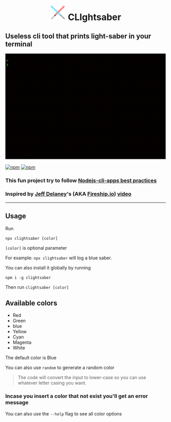 # <center> <img alt=lightsabers src="./.github/lightsabers.png" width="50" height="50"> CLIghtsaber </center>

## Useless cli tool that prints light-saber in your terminal

![Demo animation](https://github.com/or-yam/clightsaber/raw/main/.github/demo-animation.gif)

[![npm](https://img.shields.io/npm/v/clightsaber?logo=npm&label=version)](https://www.npmjs.com/package/clightsaber)
[![npm](https://img.shields.io/npm/dw/clightsaber?label=npm)](https://www.npmjs.com/package/clightsaber)

### This fun project try to follow [Nodejs-cli-apps best practices](https://github.com/lirantal/nodejs-cli-apps-best-practices)

### Inspired by [Jeff Delaney](https://github.com/codediodeio)'s (AKA [Fireship.io](https://www.youtube.com/channel/UCsBjURrPoezykLs9EqgamOA)) [video](https://youtu.be/_oHByo8tiEY)

---

## Usage

Run

```shell
npx clightsaber [color]
```

`[color]` is optional parameter

For example: `npx clightsaber` will log a blue saber.

You can also install it globally by running

```shell
npm i -g clightsaber
```

Then run `clightsaber [color]`

## Available colors

- Red
- Green
- blue
- Yellow
- Cyan
- Magenta
- White

The default color is Blue

You can also use `random` to generate a random color

> The code will convert the input to lower-case so you can use whatever letter casing you want.

### Incase you insert a color that not exist you'll get an error message

You can also use the `--help` flag to see all color options
